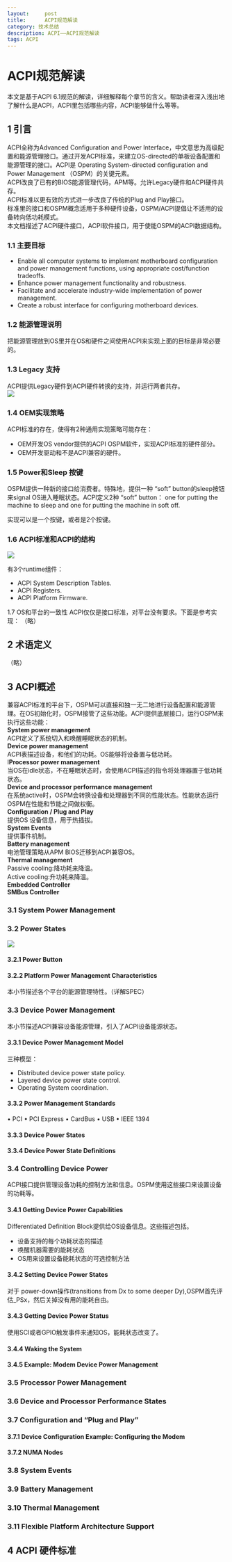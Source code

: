 ```yaml
---
layout:     post
title:      ACPI规范解读
category: 技术总结
description: ACPI——ACPI规范解读
tags: ACPI
---
```


# ACPI规范解读

本文是基于ACPI 6.1规范的解读，详细解释每个章节的含义。帮助读者深入浅出地了解什么是ACPI，ACPI里包括哪些内容，ACPI能够做什么等等。


## 1 引言
ACPI全称为Advanced Configuration and Power Interface，中文意思为高级配置和能源管理接口。通过开发ACPI标准，来建立OS-directed的单板设备配置和能源管理的接口。ACPI是 Operating System-directed configuration and Power Management （OSPM）的关键元素。<br>
ACPI改良了已有的BIOS能源管理代码，APM等。允许Legacy硬件和ACPI硬件共存。<br>
ACPI标准以更有效的方式进一步改良了传统的Plug and Play接口。<br>
标准里的接口和OSPM概念适用于多种硬件设备，OSPM/ACPI提倡让不适用的设备转向低功耗模式。<br>
本文档描述了ACPI硬件接口，ACPI软件接口，用于使能OSPM的ACPI数据结构。<br>

### 1.1 主要目标 
- Enable all computer systems to implement motherboard configuration and power management functions, using appropriate cost/function tradeoffs.
- Enhance power management functionality and robustness.  
- Facilitate and accelerate industry-wide implementation of power management.
- Create a robust interface for configuring motherboard devices.

### 1.2 能源管理说明
把能源管理放到OS里并在OS和硬件之间使用ACPI来实现上面的目标是非常必要的。<br>

### 1.3 Legacy 支持
ACPI提供Legacy硬件到ACPI硬件转换的支持，并运行两者共存。<br>
![](images\2018-7-18-ACPI\1.jpg)

### 1.4 OEM实现策略
ACPI标准的存在，使得有2种通用实现策略可能存在：
* OEM开发OS vendor提供的ACPI OSPM软件，实现ACPI标准的硬件部分。
* OEM开发驱动和不是ACPI兼容的硬件。

### 1.5 Power和Sleep 按键
 OSPM提供一种新的接口给消费者。特殊地，提供一种 “soft” button的sleep按钮来signal OS进入睡眠状态。ACPI定义2种 “soft” button： one for 
putting the machine to sleep and one for putting the machine in soft off.

实现可以是一个按键，或者是2个按键。

### 1.6 ACPI标准和ACPI的结构
![](images\2018-7-18-ACPI\2.jpg)

有3个runtime组件：
- ACPI System Description Tables. 
- ACPI Registers. 
- ACPI Platform Firmware. 

1.7 OS和平台的一致性
ACPI仅仅是接口标准，对平台没有要求。下面是参考实现：
（略）

## 2 术语定义
（略）

## 3 ACPI概述
兼容ACPI标准的平台下，OSPM可以直接和独一无二地进行设备配置和能源管理。在OS初始化时，OSPM接管了这些功能。ACPI提供底层接口，运行OSPM来执行这些功能：<br>
**System power management**<br>
ACPI定义了系统切入和唤醒睡眠状态的机制。<br>
**Device power management**<br>
ACPI表描述设备，和他们的功耗。OS能够将设备置与低功耗。<br>
I**Processor power management**<br>
当OS在idle状态，不在睡眠状态时，会使用ACPI描述的指令将处理器置于低功耗状态。<br>
**Device and processor performance management**<br>
在系统active时，OSPM会转换设备和处理器到不同的性能状态。性能状态运行OSPM在性能和节能之间做权衡。<br>
**Configuration / Plug and Play**<br>
提供OS 设备信息，用于热插拔。<br>
**System Events**<br>
提供事件机制。<br>
**Battery management**<br>
电池管理策略从APM BIOS迁移到ACPI兼容OS。<br>
**Thermal management**<br>
Passive cooling:降功耗来降温。<br>
Active cooling:升功耗来降温。<br>
**Embedded Controller**<br>
**SMBus Controller**<br>

### 3.1 System Power Management<br>

### 3.2 Power States
![](images\2018-7-18-ACPI\3.jpg)
#### 3.2.1 Power Button
#### 3.2.2 Platform Power Management Characteristics
本小节描述各个平台的能源管理特性。（详解SPEC）

### 3.3 Device Power Management
本小节描述ACPI兼容设备能源管理，引入了ACPI设备能源状态。
#### 3.3.1 Device Power Management Model 
三种模型：
- Distributed device power state policy. 
- Layered device power state control. 
- Operating System coordination. 

#### 3.3.2 Power Management Standards
• PCI
• PCI Express
• CardBus
• USB
• IEEE 1394

#### 3.3.3 Device Power States
#### 3.3.4 Device Power State Definitions

### 3.4 Controlling Device Power
ACPI接口提供管理设备功耗的控制方法和信息。OSPM使用这些接口来设置设备的功耗等。

#### 3.4.1 Getting Device Power Capabilities
 Differentiated Definition Block提供给OS设备信息。这些描述包括。
 * 设备支持的每个功耗状态的描述
 * 唤醒机器需要的能耗状态
 * OS用来设置设备能耗状态的可选控制方法
 
#### 3.4.2 Setting Device Power States
对于 power-down操作(transitions from Dx to some deeper Dy),OSPM首先评估_PSx，然后关掉没有用的能耗自由。

#### 3.4.3 Getting Device Power Status 
使用SCI或者GPIO触发事件来通知OS，能耗状态改变了。

#### 3.4.4 Waking the System 
#### 3.4.5 Example: Modem Device Power Management 
### 3.5 Processor Power Management
### 3.6 Device and Processor Performance States 
### 3.7 Configuration and “Plug and Play” 
#### 3.7.1 Device Configuration Example: Configuring the Modem 
#### 3.7.2 NUMA Nodes 
### 3.8 System Events 
### 3.9 Battery Management
### 3.10 Thermal Management
### 3.11 Flexible Platform Architecture Support

## 4 ACPI 硬件标准
